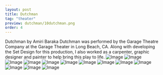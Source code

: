 ```yaml
---
layout: post
title: Dutchman
tag: "theater"
preview: dutchman/10dutchman.png
order: 4
---
```

Dutchman
by Amiri Baraka
Dutchman was performed by the Garage Theatre Company at the Garage Theater in Long Beach, CA. Along with developing the Set Design for this production, I also worked as a carpenter, graphic designer and painter to help bring this play to life.
![Image](1dutchman.png)
![Image](2dutchman.png)
![Image](3dutchman.png)
![Image](4dutchman.png)
![Image](5dutchman.png)
![Image](6dutchman.png)
![Image](7dutchman.png)
![Image](8dutchman.png)
![Image](9dutchman.png)
![Image](10dutchman.png)
![Image](11dutchman.png)
![Image](12dutchman.png)
![Image](13dutchman.png)
